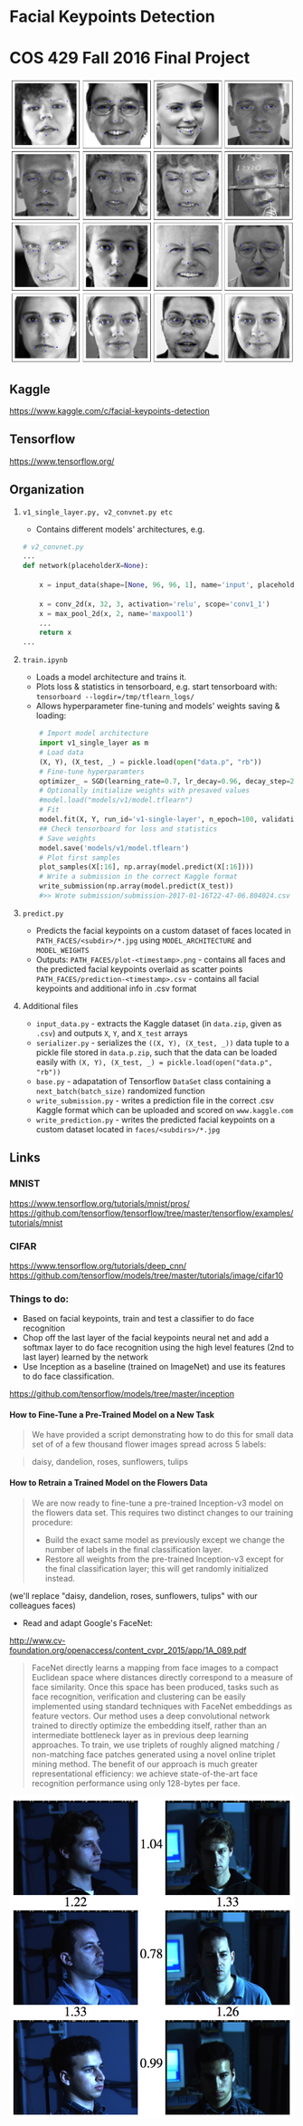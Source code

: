 # Facial Keypoints Detection

# COS 429 Fall 2016 Final Project

![](media/faces.png?raw=true)

## Kaggle
https://www.kaggle.com/c/facial-keypoints-detection

## Tensorflow
https://www.tensorflow.org/

## Organization

1. `v1_single_layer.py, v2_convnet.py etc`
	- Contains different models' architectures, e.g.
	```python
	# v2_convnet.py
	...
	def network(placeholderX=None):

	    x = input_data(shape=[None, 96, 96, 1], name='input', placeholder=placeholderX)

	    x = conv_2d(x, 32, 3, activation='relu', scope='conv1_1')
	    x = max_pool_2d(x, 2, name='maxpool1')
	    ...
	    return x
	...
	```
2. `train.ipynb`
	- Loads a model architecture and trains it.
	- Plots loss & statistics in tensorboard, e.g. start tensorboard with:
		`tensorboard --logdir=/tmp/tflearn_logs/`
	- Allows hyperparameter fine-tuning and models' weights saving & loading:
	```python
		# Import model architecture
		import v1_single_layer as m
		# Load data
		(X, Y), (X_test, _) = pickle.load(open("data.p", "rb"))
		# Fine-tune hyperparamters
		optimizer_ = SGD(learning_rate=0.7, lr_decay=0.96, decay_step=2400)
		# Optionally initialize weights with presaved values
		#model.load("models/v1/model.tflearn")
		# Fit
		model.fit(X, Y, run_id='v1-single-layer', n_epoch=100, validation_set=0.1)
		## Check tensorboard for loss and statistics
		# Save weights
		model.save('models/v1/model.tflearn')
		# Plot first samples
		plot_samples(X[:16], np.array(model.predict(X[:16])))
		# Write a submission in the correct Kaggle format
		write_submission(np.array(model.predict(X_test))
		#>> Wrote submission/submission-2017-01-16T22-47-06.804024.csv
	```
3. `predict.py`
	- Predicts the facial keypoints on a custom dataset of faces located in `PATH_FACES/<subdir>/*.jpg` using `MODEL_ARCHITECTURE` and `MODEL_WEIGHTS`
	- Outputs: 
		`PATH_FACES/plot-<timestamp>.png` - contains all faces and the predicted facial keypoints overlaid as scatter points	
		`PATH_FACES/prediction-<timestamp>.csv` - contains all facial keypoints and additional info in .csv format

4. Additional files
	- `input_data.py` - extracts the Kaggle dataset (in `data.zip`, given as `.csv`) and outputs `X`, `Y`, and `X_test` arrays
	- `serializer.py` - serializes the `((X, Y), (X_test, _))` data tuple to a pickle file stored in `data.p.zip`, such that the data can be loaded easily with `(X, Y), (X_test, _) = pickle.load(open("data.p", "rb"))`
	- `base.py` - adapatation of Tensorflow `DataSet` class containing a `next_batch(batch_size)` randomized function
	- `write_submission.py` - writes a prediction file in the correct .csv Kaggle format which can be uploaded and scored on `www.kaggle.com`
	- `write_prediction.py` - writes the predicted facial keypoints on a custom dataset located in `faces/<subdirs>/*.jpg`

## Links

### MNIST
https://www.tensorflow.org/tutorials/mnist/pros/
https://github.com/tensorflow/tensorflow/tree/master/tensorflow/examples/tutorials/mnist

### CIFAR
https://www.tensorflow.org/tutorials/deep_cnn/
https://github.com/tensorflow/models/tree/master/tutorials/image/cifar10

### Things to do:
- Based on facial keypoints, train and test a classifier to do face recognition
- Chop off the last layer of the facial keypoints neural net and add a softmax layer to do 
face recognition using the high level features (2nd to last layer) learned by the network
- Use Inception as a baseline (trained on ImageNet) and use its features to do face classification. 

https://github.com/tensorflow/models/tree/master/inception

#### How to Fine-Tune a Pre-Trained Model on a New Task
> We have provided a script demonstrating how to do this for small data set of of a few thousand flower images spread across 5 labels:

> daisy, dandelion, roses, sunflowers, tulips

#### How to Retrain a Trained Model on the Flowers Data

> We are now ready to fine-tune a pre-trained Inception-v3 model on the flowers data set. This requires two distinct changes to our training procedure:
> - Build the exact same model as previously except we change the number of labels in the final classification layer.
> - Restore all weights from the pre-trained Inception-v3 except for the final classification layer; this will get randomly initialized instead.

(we'll replace "daisy, dandelion, roses, sunflowers, tulips" with our colleagues faces)

- Read and adapt Google's FaceNet:

http://www.cv-foundation.org/openaccess/content_cvpr_2015/app/1A_089.pdf

> FaceNet directly learns a mapping from
> face images to a compact Euclidean space where distances
> directly correspond to a measure of face similarity. Once
> this space has been produced, tasks such as face recognition,
> verification and clustering can be easily implemented
> using standard techniques with FaceNet embeddings as feature
> vectors.
> Our method uses a deep convolutional network trained
> to directly optimize the embedding itself, rather than an intermediate
> bottleneck layer as in previous deep learning
> approaches. To train, we use triplets of roughly aligned
> matching / non-matching face patches generated using a
> novel online triplet mining method. The benefit of our
> approach is much greater representational efficiency: we
> achieve state-of-the-art face recognition performance using
> only 128-bytes per face.

![From Google](media/Google_FaceNet.png?raw=true)

